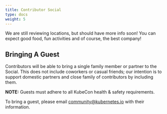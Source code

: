 ```yaml
---
title: Contributor Social
type: docs
weight: 5
---
```


We are still reviewing locations, but should have more info soon! You can expect good food, fun activities and of course, the best company!


## Bringing A Guest

Contributors will be able to bring a single family member or  partner to the
Social. This does not include coworkers or casual friends; our intention is
to support domestic partners and close family of contributors by including
them.

**NOTE:** Guests must adhere to all KubeCon health & safety requirements.

To bring a guest, please email community@kubernetes.io with their information.
